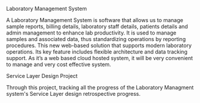 Laboratory Management System

A Laboratory Management System is software that allows us to manage sample reports, billing details, laboratory staff details, patients details and admin management to enhance lab productivity. It is used to manage samples and associated data, thus standardizing operations by reporting procedures. This new web-based solution that supports modern laboratory operations. Its key feature includes flexible architecture and data tracking support. As it’s a web based cloud hosted system, it will be very convenient to manage and very cost effective system.

Service Layer Design Project

Through this project, tracking all the progress of the Laboratory Managment system's Service Layer design retrospective progress.
